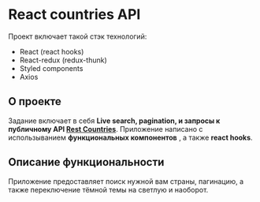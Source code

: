 # React countries API

Проект включает такой стэк технологий:

* React (react hooks)
* React-redux (redux-thunk)
* Styled components
* Axios

## О проекте

Задание включает в себя **Live search, pagination, и запросы к публичному API [Rest Countries](https://restcountries.eu/)**. Приложение написано с использыванием **функциональных компонентов** , а также **react hooks**.

## Описание функциональности 

Приложение предоставляет поиск нужной вам страны, пагинацию, а также переключение тёмной темы на светлую и наоборот.
